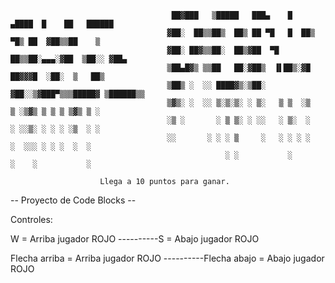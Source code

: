 								

                                        ██▓███   ▒█████   ███▄    █   ▄████  █    ██   ██████                                                                                                                           
                                       ▓██░  ██▒▒██▒  ██▒ ██ ▀█   █  ██▒ ▀█▒ ██  ▓██▒▒██    ▒                                                                                                                           
                                       ▓██░ ██▓▒▒██░  ██▒▓██  ▀█ ██▒▒██░▄▄▄░▓██  ▒██░░ ▓██▄                                                                                                                             
                                       ▒██▄█▓▒ ▒▒██   ██░▓██▒  ▐▌██▒░▓█  ██▓▓▓█  ░██░  ▒   ██▒                                                                                                                          
                                       ▒██▒ ░  ░░ ████▓▒░▒██░   ▓██░░▒▓███▀▒▒▒█████▓ ▒██████▒▒                                                                                                                          
                                       ▒▓▒░ ░  ░░ ▒░▒░▒░ ░ ▒░   ▒ ▒  ░▒   ▒ ░▒▓▒ ▒ ▒ ▒ ▒▓▒ ▒ ░                                                                                                                          
                                       ░▒ ░       ░ ▒ ▒░ ░ ░░   ░ ▒░  ░   ░ ░░▒░ ░ ░ ░ ░▒  ░ ░                                                                                                                          
                                       ░░       ░ ░ ░ ▒     ░   ░ ░ ░ ░   ░  ░░░ ░ ░ ░  ░  ░                                                                                                                            
                                                    ░ ░           ░       ░    ░           ░                                                                                                                                                                                                                                      
                                                                                                                                                                                                                                                                                                                                                                                                    
						Llega a 10 puntos para ganar.                                                                                                                                                                                                              



-- Proyecto de Code Blocks --

Controles:

W = Arriba jugador ROJO
	----------S = Abajo jugador ROJO


Flecha arriba = Arriba jugador ROJO
	----------Flecha abajo = Abajo jugador ROJO
